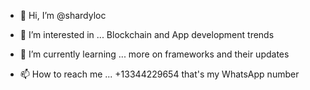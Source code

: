 - 👋 Hi, I’m @shardyloc
- 👀 I’m interested in ... Blockchain and App development trends
- 🌱 I’m currently learning ... more on frameworks and their updates

- 📫 How to reach me ... +13344229654 that's my WhatsApp number

<!---
shardyloc/shardyloc is a ✨ special ✨ repository because its `README.md` (this file) appears on your GitHub profile.
You can click the Preview link to take a look at your changes.
--->
